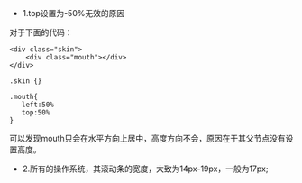 * 1.top设置为-50%无效的原因

对于下面的代码：
```
<div class="skin">
    <div class="mouth"></div>
</div>
```

```
.skin {}

.mouth{
   left:50%
   top:50%
}
```

可以发现mouth只会在水平方向上居中，高度方向不会，原因在于其父节点没有设置高度。

* 2.所有的操作系统，其滚动条的宽度，大致为14px-19px，一般为17px;